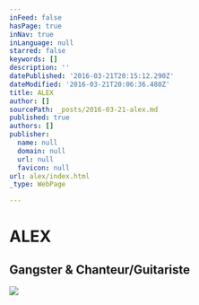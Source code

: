 ```yaml
---
inFeed: false
hasPage: true
inNav: true
inLanguage: null
starred: false
keywords: []
description: ''
datePublished: '2016-03-21T20:15:12.290Z'
dateModified: '2016-03-21T20:06:36.480Z'
title: ALEX
author: []
sourcePath: _posts/2016-03-21-alex.md
published: true
authors: []
publisher:
  name: null
  domain: null
  url: null
  favicon: null
url: alex/index.html
_type: WebPage

---
```

# ALEX

## Gangster & Chanteur/Guitariste
![](https://s3-us-west-2.amazonaws.com/the-grid-img/p/7c1ff7d066162af53ef34c9bbbb7105c8fb8ce95.jpg)